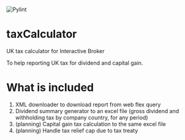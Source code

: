 ![Pylint](https://github.com/alexpung/taxCalculator/actions/workflows/pylint.yml/badge.svg)


# taxCalculator
UK tax calculator for Interactive Broker

To help reporting UK tax for dividend and capital gain.

# What is included
1. XML downloader to download report from web flex query
2. Dividend summary generator to an excel file (gross dividend and withholding tax by company country, for any period)
3. (planning) Capital gain tax calculation to the same excel file
4. (planning) Handle tax relief cap due to tax treaty
